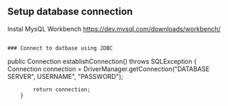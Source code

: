 ## Setup database connection

Instal MysQL Workbench https://dev.mysql.com/downloads/workbench/

```

### Connect to datbase using JDBC

```
public Connection establishConnection() throws SQLException {
            Connection connection = DriverManager.getConnection("DATABASE SERVER",
                    USERNAME", "PASSWORD");

            return connection;
        }
```
